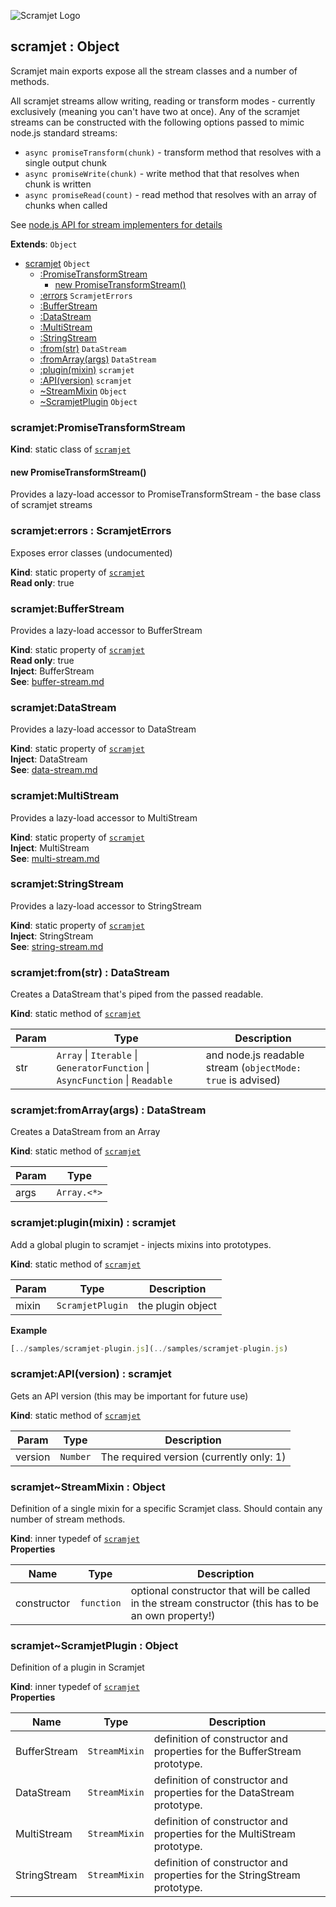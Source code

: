![Scramjet Logo](https://signicode.com/scramjet-logo-light.svg)

<a name="module_scramjet"></a>

## scramjet : Object
Scramjet main exports expose all the stream classes and a number of methods.

All scramjet streams allow writing, reading or transform modes - currently
exclusively (meaning you can't have two at once). Any of the scramjet streams
can be constructed with the following options passed to mimic node.js standard streams:

* `async promiseTransform(chunk)` - transform method that resolves with a single output chunk
* `async promiseWrite(chunk)` - write method that that resolves when chunk is written
* `async promiseRead(count)` - read method that resolves with an array of chunks when called

See [node.js API for stream implementers for details](https://nodejs.org/api/stream.html#stream_api_for_stream_implementers)

**Extends**: <code>Object</code>  

* [scramjet](#module_scramjet)  <code>Object</code>
    * [:PromiseTransformStream](#module_scramjet.PromiseTransformStream)
        * [new PromiseTransformStream()](#new_module_scramjet.PromiseTransformStream_new)
    * [:errors](#module_scramjet.errors)  <code>ScramjetErrors</code>
    * [:BufferStream](#module_scramjet.BufferStream)
    * [:DataStream](#module_scramjet.DataStream)
    * [:MultiStream](#module_scramjet.MultiStream)
    * [:StringStream](#module_scramjet.StringStream)
    * [:from(str)](#module_scramjet.from)  <code>DataStream</code>
    * [:fromArray(args)](#module_scramjet.fromArray)  <code>DataStream</code>
    * [:plugin(mixin)](#module_scramjet.plugin)  <code>scramjet</code>
    * [:API(version)](#module_scramjet.API)  <code>scramjet</code>
    * [~StreamMixin](#module_scramjet..StreamMixin)  <code>Object</code>
    * [~ScramjetPlugin](#module_scramjet..ScramjetPlugin)  <code>Object</code>

<a name="module_scramjet.PromiseTransformStream"></a>

### scramjet:PromiseTransformStream
**Kind**: static class of [<code>scramjet</code>](#module_scramjet)  
<a name="new_module_scramjet.PromiseTransformStream_new"></a>

#### new PromiseTransformStream()
Provides a lazy-load accessor to PromiseTransformStream - the base class of scramjet streams

<a name="module_scramjet.errors"></a>

### scramjet:errors : ScramjetErrors
Exposes error classes (undocumented)

**Kind**: static property of [<code>scramjet</code>](#module_scramjet)  
**Read only**: true  
<a name="module_scramjet.BufferStream"></a>

### scramjet:BufferStream
Provides a lazy-load accessor to BufferStream

**Kind**: static property of [<code>scramjet</code>](#module_scramjet)  
**Read only**: true  
**Inject**: BufferStream  
**See**: [buffer-stream.md](buffer-stream.md)  
<a name="module_scramjet.DataStream"></a>

### scramjet:DataStream
Provides a lazy-load accessor to DataStream

**Kind**: static property of [<code>scramjet</code>](#module_scramjet)  
**Inject**: DataStream  
**See**: [data-stream.md](data-stream.md)  
<a name="module_scramjet.MultiStream"></a>

### scramjet:MultiStream
Provides a lazy-load accessor to MultiStream

**Kind**: static property of [<code>scramjet</code>](#module_scramjet)  
**Inject**: MultiStream  
**See**: [multi-stream.md](multi-stream.md)  
<a name="module_scramjet.StringStream"></a>

### scramjet:StringStream
Provides a lazy-load accessor to StringStream

**Kind**: static property of [<code>scramjet</code>](#module_scramjet)  
**Inject**: StringStream  
**See**: [string-stream.md](string-stream.md)  
<a name="module_scramjet.from"></a>

### scramjet:from(str) : DataStream
Creates a DataStream that's piped from the passed readable.

**Kind**: static method of [<code>scramjet</code>](#module_scramjet)  

| Param | Type | Description |
| --- | --- | --- |
| str | <code>Array</code> \| <code>Iterable</code> \| <code>GeneratorFunction</code> \| <code>AsyncFunction</code> \| <code>Readable</code> | and node.js readable stream (`objectMode: true` is advised) |

<a name="module_scramjet.fromArray"></a>

### scramjet:fromArray(args) : DataStream
Creates a DataStream from an Array

**Kind**: static method of [<code>scramjet</code>](#module_scramjet)  

| Param | Type |
| --- | --- |
| args | <code>Array.&lt;\*&gt;</code> | 

<a name="module_scramjet.plugin"></a>

### scramjet:plugin(mixin) : scramjet
Add a global plugin to scramjet - injects mixins into prototypes.

**Kind**: static method of [<code>scramjet</code>](#module_scramjet)  

| Param | Type | Description |
| --- | --- | --- |
| mixin | <code>ScramjetPlugin</code> | the plugin object |

**Example**  
```js
[../samples/scramjet-plugin.js](../samples/scramjet-plugin.js)
```
<a name="module_scramjet.API"></a>

### scramjet:API(version) : scramjet
Gets an API version (this may be important for future use)

**Kind**: static method of [<code>scramjet</code>](#module_scramjet)  

| Param | Type | Description |
| --- | --- | --- |
| version | <code>Number</code> | The required version (currently only: 1) |

<a name="module_scramjet..StreamMixin"></a>

### scramjet~StreamMixin : Object
Definition of a single mixin for a specific Scramjet class. Should contain any number of stream methods.

**Kind**: inner typedef of [<code>scramjet</code>](#module_scramjet)  
**Properties**

| Name | Type | Description |
| --- | --- | --- |
| constructor | <code>function</code> | optional constructor that will be called in the stream constructor (this has to be an own property!) |

<a name="module_scramjet..ScramjetPlugin"></a>

### scramjet~ScramjetPlugin : Object
Definition of a plugin in Scramjet

**Kind**: inner typedef of [<code>scramjet</code>](#module_scramjet)  
**Properties**

| Name | Type | Description |
| --- | --- | --- |
| BufferStream | <code>StreamMixin</code> | definition of constructor and properties for the BufferStream prototype. |
| DataStream | <code>StreamMixin</code> | definition of constructor and properties for the DataStream prototype. |
| MultiStream | <code>StreamMixin</code> | definition of constructor and properties for the MultiStream prototype. |
| StringStream | <code>StreamMixin</code> | definition of constructor and properties for the StringStream prototype. |

